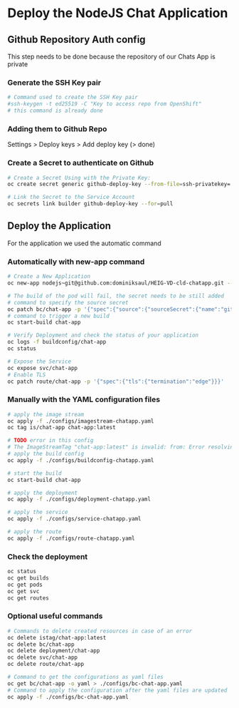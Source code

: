 # Deploy the NodeJS Chat Application

## Github Repository Auth config

This step needs to be done because the repository of our Chats App is private

### Generate the SSH Key pair

```bash
# Command used to create the SSH Key pair
#ssh-keygen -t ed25519 -C "Key to access repo from OpenShift"
# this command is already done
```

### Adding them to Github Repo

Settings > Deploy keys > Add deploy key
(> done)

### Create a Secret to authenticate on Github

```bash
# Create a Secret Using with the Private Key:
oc create secret generic github-deploy-key --from-file=ssh-privatekey=./keys/githubDeploy --type=kubernetes.io/ssh-auth

# Link the Secret to the Service Account
oc secrets link builder github-deploy-key --for=pull
```

## Deploy the Application

For the application we used the automatic command

### Automatically with new-app command

```bash
# Create a New Application
oc new-app nodejs~git@github.com:dominiksaul/HEIG-VD-cld-chatapp.git --name=chat-app

# The build of the pod will fail, the secret needs to be still added
# command to specify the source secret
oc patch bc/chat-app -p '{"spec":{"source":{"sourceSecret":{"name":"github-deploy-key"}}}}'
# command to trigger a new build
oc start-build chat-app

# Verify Deployment and check the status of your application
oc logs -f buildconfig/chat-app
oc status

# Expose the Service
oc expose svc/chat-app
# Enable TLS
oc patch route/chat-app -p '{"spec":{"tls":{"termination":"edge"}}}'
```

### Manually with the YAML configuration files

```bash
# apply the image stream
oc apply -f ./configs/imagestream-chatapp.yaml
oc tag is/chat-app chat-app:latest

# TODO error in this config
# The ImageStreamTag "chat-app:latest" is invalid: from: Error resolving ImageStreamTag chat-app:latest in namespace dominik-dev: unable to find latest tagged image
# apply the build config
oc apply -f ./configs/buildconfig-chatapp.yaml 

# start the build
oc start-build chat-app

# apply the deployment
oc apply -f ./configs/deployment-chatapp.yaml

# apply the service
oc apply -f ./configs/service-chatapp.yaml

# apply the route
oc apply -f ./configs/route-chatapp.yaml
```

### Check the deployment

```bash
oc status
oc get builds
oc get pods
oc get svc
oc get routes
```


### Optional useful commands

```bash
# Commands to delete created resources in case of an error
oc delete istag/chat-app:latest
oc delete bc/chat-app
oc delete deployment/chat-app
oc delete svc/chat-app
oc delete route/chat-app

# Command to get the configurations as yaml files
oc get bc/chat-app -o yaml > ./configs/bc-chat-app.yaml
# Command to apply the configuration after the yaml files are updated
oc apply -f ./configs/bc-chat-app.yaml
```